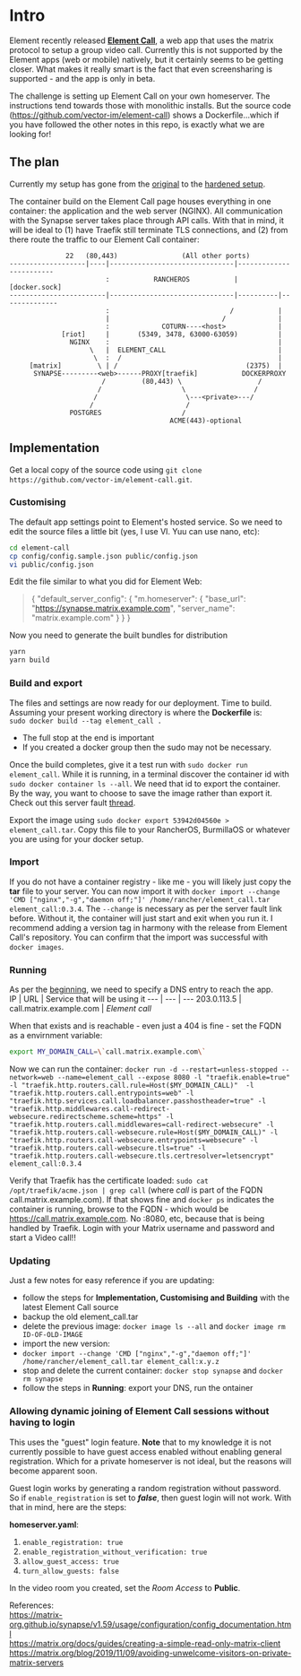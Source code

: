 # Intro
Element recently released **[Element Call](https://element.io/blog/introducing-native-matrix-voip-with-element-call/)**, a web app that uses the matrix protocol to setup a group video call. Currently this is not supported by the Element apps (web or mobile) natively, but it certainly seems to be getting closer. What makes it really smart is the fact that even screensharing is supported - and the app is only in beta.  

The challenge is setting up Element Call on your own homeserver. The instructions tend towards those with monolithic installs. But the source code (https://github.com/vector-im/element-call) shows a Dockerfile...which if you have followed the other notes in this repo, is exactly what we are looking for!

## The plan
Currently my setup has gone from the [original](https://github.com/b-venter/Matrix-Docker-install/tree/master#1-introduction-and-overview) to the [hardened setup](https://github.com/b-venter/Matrix-Docker-install/blob/master/Hardening.md#docker-socket-access).  

The container build on the Element Call page houses everything in one container: the application and the web server (NGINX). All communication with the Synapse server takes place through API calls. With that in mind, it will be ideal to (1) have Traefik still terminate TLS connections, and (2) from there route the traffic to our Element Call container:


                  22   (80,443)                (All other ports)
    -------------------|----|-------------------------------|------------------------
                            :           RANCHEROS           |      [docker.sock]
    ------------------------|-------------------------------|----------|--------------
                            :                              /           |
                            |                            /             |
                            :             COTURN----<host>             |
                 [riot]     |       (5349, 3478, 63000-63059)          |      
                   NGINX    :                                          |
                        \   |  ELEMENT_CALL                            |
                         \  :  /                                       |
         [matrix]         \ | /                                (2375)  |
          SYNAPSE---------<web>------PROXY[traefik]           DOCKERPROXY
                           /         (80,443) \                   /
                          /                    \                 /
                         /                      \---<private>---/
                        /                       /
                   POSTGRES                    /
                                            ACME(443)-optional
                                            


  
## Implementation
Get a local copy of the source code using `git clone https://github.com/vector-im/element-call.git`.  

### Customising
The default app settings point to Element's hosted service. So we need to edit the source files a little bit (yes, I use VI. Yuu can use nano, etc):
```bash
cd element-call
cp config/config.sample.json public/config.json
vi public/config.json
```
Edit the file similar to what you did for Element Web:
>{
>  "default_server_config": {
>      "m.homeserver": {
>            "base_url": "https://synapse.matrix.example.com",
>                  "server_name": "matrix.example.com"
>      }
>    }
> }

Now you need to generate the built bundles for distribution
```bash
yarn
yarn build
```

### Build and export
The files and settings are now ready for our deployment. Time to build. Assuming your present working directory is where the **Dockerfile** is:  
`sudo docker build --tag element_call .`  
- The full stop at the end is important
- If you created a docker group then the sudo may not be necessary.

Once the build completes, give it a test run with `sudo docker run element_call`. While it is running, in a terminal discover the container id with `sudo docker container ls --all`. We need that id to export the container. By the way, you want to choose to save the image rather than export it. Check out this server fault [thread](https://serverfault.com/questions/757210/no-command-specified-from-re-imported-docker-image-container).  

Export the image using `sudo docker export 53942d04560e > element_call.tar`. Copy this file to your RancherOS, BurmillaOS or whatever you are using for your docker setup.

### Import
If you do not have a container registry - like me - you will likely just copy the **tar** file to your server. You can now import it with `docker import --change 'CMD ["nginx","-g","daemon off;"]' /home/rancher/element_call.tar element_call:0.3.4`. The `--change` is necessary as per the server fault link before. Without it, the container will just start and exit when you run it. I recommend adding a version tag in harmony with the release from Element Call's repository. You can confirm that the import was successful with `docker images`.

### Running
As per the [beginning](https://github.com/b-venter/Matrix-Docker-install/blob/master/README.md#3-dns-setup), we need to specify a DNS entry to reach the app.  
IP | URL | Service that will be using it
--- | --- | ---
203.0.113.5 | call.matrix.example.com | *Element call*

When that exists and is reachable - even just a 404 is fine - set the FQDN as a envirnment variable: 
```bash
export MY_DOMAIN_CALL=\`call.matrix.example.com\` 
```
Now we can run the container:
`docker run -d --restart=unless-stopped --network=web --name=element_call --expose 8080 -l "traefik.enable=true"  -l "traefik.http.routers.call.rule=Host($MY_DOMAIN_CALL)"  -l "traefik.http.routers.call.entrypoints=web" -l "traefik.http.services.call.loadbalancer.passhostheader=true" -l "traefik.http.middlewares.call-redirect-websecure.redirectscheme.scheme=https" -l "traefik.http.routers.call.middlewares=call-redirect-websecure" -l "traefik.http.routers.call-websecure.rule=Host($MY_DOMAIN_CALL)" -l "traefik.http.routers.call-websecure.entrypoints=websecure" -l "traefik.http.routers.call-websecure.tls=true" -l "traefik.http.routers.call-websecure.tls.certresolver=letsencrypt" element_call:0.3.4`  

Verify that Traefik has the certificate loaded: `sudo cat /opt/traefik/acme.json | grep call` (where *call* is part of the FQDN call.matrix.example.com). If that shows fine and `docker ps` indicates the container is running, browse to the FQDN - which would be https://call.matrix.example.com. No :8080, etc, because that is being handled by Traefik. Login with your Matrix username and password and start a Video call!!

### Updating
Just a few notes for easy reference if you are updating:
 - follow the steps for **Implementation, Customising and Building** with the latest Element Call source
 - backup the old element_call.tar
 - delete the previous image: `docker image ls --all` and `docker image rm ID-OF-OLD-IMAGE`
 - import the new version:
 - `docker import --change 'CMD ["nginx","-g","daemon off;"]' /home/rancher/element_call.tar element_call:x.y.z`
 - stop and delete the current container: `docker stop synapse` and `docker rm synapse`
 - follow the steps in **Running**: export your DNS, run the ontainer

### Allowing dynamic joining of Element Call sessions without having to login
This uses the "guest" login feature. **Note** that to my knowledge it is not currently possible to have guest access enabled without enabling general registration. Which for a private homeserver is not ideal, but the reasons will become apparent soon.

Guest login works by generating a random registration without password. So if `enable_registration` is set to ***false***, then guest login will not work. With that in mind, here are the steps:

**homeserver.yaml**:
1. `enable_registration: true`
2. `enable_registration_without_verification: true`
3. `allow_guest_access: true`
4. `turn_allow_guests: false`

In the video room you created, set the *Room Access* to **Public**.

References:  
https://matrix-org.github.io/synapse/v1.59/usage/configuration/config_documentation.html  
https://matrix.org/docs/guides/creating-a-simple-read-only-matrix-client  
https://matrix.org/blog/2019/11/09/avoiding-unwelcome-visitors-on-private-matrix-servers  
